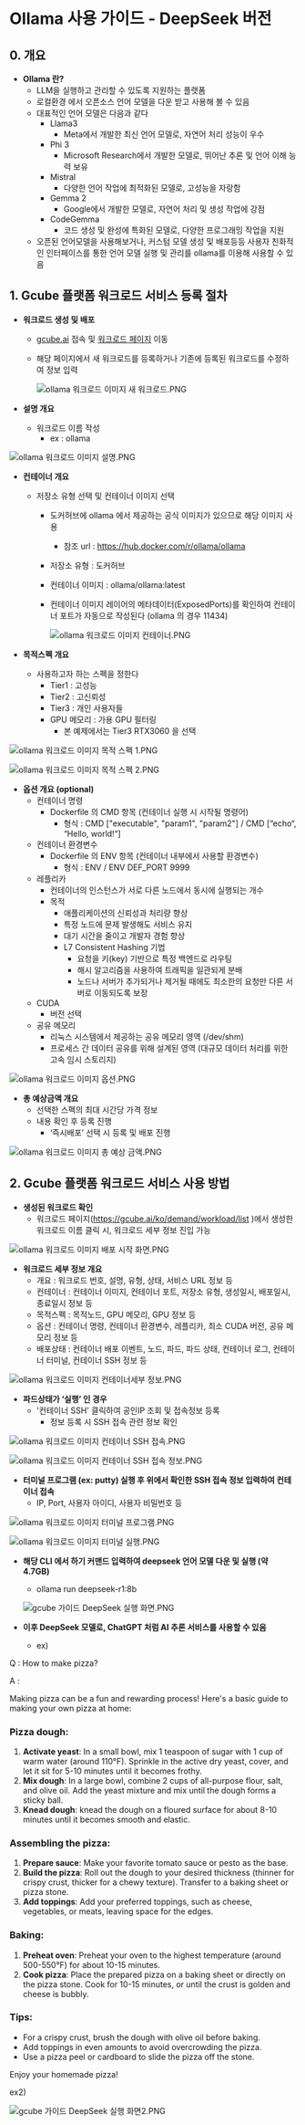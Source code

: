 # **Ollama 사용 가이드 - DeepSeek 버전**

## **0. 개요**

- **Ollama 란?**
    - LLM을 실행하고 관리할 수 있도록 지원하는 플랫폼
    - 로컬환경 에서 오픈소스 언어 모델을 다운 받고 사용해 볼 수 있음
    - 대표적인 언어 모델은 다음과 같다
        - Llama3
            - Meta에서 개발한 최신 언어 모델로, 자연어 처리 성능이 우수
        - Phi 3
            - Microsoft Research에서 개발한 모델로, 뛰어난 추론 및 언어 이해 능력 보유
        - Mistral
            - 다양한 언어 작업에 최적화된 모델로, 고성능을 자랑함
        - Gemma 2
            - Google에서 개발한 모델로, 자연어 처리 및 생성 작업에 강점
        - CodeGemma
            - 코드 생성 및 완성에 특화된 모델로, 다양한 프로그래밍 작업을 지원
    - 오픈된 언어모델을 사용해보거나, 커스텀 모델 생성 및 배포등등 사용자 친화적인 인터페이스를 통한 언어 모델 실행 및 관리를 ollama를 이용해 사용할 수 있음

## **1. Gcube 플랫폼 워크로드 서비스 등록 절차**

- **워크로드 생성 및 배포**
    - [gcube.ai](http://gcube.ai/) 접속 및 [워크로드 페이지](https://gcube.ai/ko/demand/workload/list/) 이동
    - 해당 페이지에서 새 워크로드를 등록하거나 기존에 등록된 워크로드를 수정하여 정보 입력
        
        ![ollama 워크로드 이미지 새 워크로드.PNG](img/ollama-deepseek/01_registration.png)
        

- **설명 개요**
    - 워크로드 이름 작성
        - ex : ollama

![ollama 워크로드 이미지 설명.PNG](img/ollama-deepseek/02_description.png)

- **컨테이너 개요**
    - 저장소 유형 선택 및 컨테이너 이미지 선택
        - 도커허브에 ollama 에서 제공하는 공식 이미지가 있으므로 해당 이미지 사용
            - 참조 url : https://hub.docker.com/r/ollama/ollama
        - 저장소 유형 : 도커허브
        - 컨테이너 이미지 : ollama/ollama:latest
        - 컨테이너 이미지 레이어의 메타데이터(ExposedPorts)를 확인하여 컨테이너 포트가 자동으로 작성된다 (ollama 의 경우 11434)
            
            ![ollama 워크로드 이미지 컨테이너.PNG](img/ollama-deepseek/03_container.png)
            

- **목적스펙 개요**
    - 사용하고자 하는 스펙을 정한다
        - Tier1 : 고성능
        - Tier2 : 고신뢰성
        - Tier3 : 개인 사용자들
        - GPU 메모리 : 가용 GPU 필터링
            - 본 예제에서는 Tier3 RTX3060 을 선택

![ollama 워크로드 이미지 목적 스펙 1.PNG](img/ollama-deepseek/04_spec.png)

![ollama 워크로드 이미지 목적 스펙 2.PNG](img/ollama-deepseek/05_gpu.png)

- **옵션 개요 (optional)**
    - 컨테이너 명령
        - Dockerfile 의 CMD 항목 (컨테이너 실행 시 시작될 명령어)
            - 형식 : CMD ["executable", "param1", "param2"] / CMD [“echo“, “Hello, world!“]
    - 컨테이너 환경변수
        - Dockerfile 의 ENV 항목 (컨테이너 내부에서 사용할 환경변수)
            - 형식 : ENV <KEY> <VALUE> / ENV DEF_PORT 9999
    - 레플리카
        - 컨테이너의 인스턴스가 서로 다른 노드에서 동시에 실행되는 개수
        - 목적
            - 애플리케이션의 신뢰성과 처리량 향상
            - 특정 노드에 문제 발생해도 서비스 유지
            - 대기 시간을 줄이고 개발자 경험 향상
            - L7 Consistent Hashing 기법
                - 요청을 키(key) 기반으로 특정 백엔드로 라우팅
                - 해시 알고리즘을 사용하여 트래픽을 일관되게 분배
                - 노드나 서버가 추가되거나 제거될 때에도 최소한의 요청만 다른 서버로 이동되도록 보장
    - CUDA
        - 버전 선택
    - 공유 메모리
        - 리눅스 시스템에서 제공하는 공유 메모리 영역 (/dev/shm)
        - 프로세스 간 데이터 공유를 위해 설계된 영역 (대규모 데이터 처리를 위한 고속 임시 스토리지)

![ollama 워크로드 이미지 옵션.PNG](img/ollama-deepseek/06_option.png)

- **총 예상금액 개요**
    - 선택한 스펙의 최대 시간당 가격 정보
    - 내용 확인 후 등록 진행
        - ‘즉시배포’ 선택 시 등록 및 배포 진행

![ollama 워크로드 이미지 총 예상 금액.PNG](img/ollama-deepseek/07_deployment.png)

## **2. Gcube 플랫폼 워크로드 서비스 사용 방법**

- **생성된 워크로드 확인**
    - 워크로드 페이지(https://gcube.ai/ko/demand/workload/list )에서 생성한 워크로드 이름 클릭 시, 워크로드 세부 정보 진입 가능

![ollama 워크로드 이미지 배포 시작 화면.PNG](img/ollama-deepseek/08_workload_list.png)

- **워크로드 세부 정보 개요**
    - 개요 : 워크로드 번호, 설명, 유형, 상태, 서비스 URL 정보 등
    - 컨테이너 : 컨테이너 이미지, 컨테이너 포트, 저장소 유형, 생성일시, 배포일시, 종료일시 정보 등
    - 목적스펙 : 목적노드, GPU 메모리, GPU 정보 등
    - 옵션 : 컨테이너 명령, 컨테이너 환경변수, 레플리카, 최소 CUDA 버전, 공유 메모리 정보 등
    - 배포상태 : 컨테이너 배포 이벤트, 노드, 파드, 파드 상태, 컨테이너 로그, 컨테이너 터미널, 컨테이너 SSH 정보 등

![ollama 워크로드 이미지 컨테이너세부 정보.PNG](img/ollama-deepseek/09_workload_detail.png)

- **파드상태가 ‘실행’ 인 경우**
    - '컨테이너 SSH' 클릭하여 공인IP 조회 및 접속정보 등록
        - 정보 등록 시 SSH 접속 관련 정보 확인

![ollama 워크로드 이미지 컨테이너 SSH 접속.PNG](img/ollama-deepseek/10_container_ssh.png)

![ollama 워크로드 이미지 컨테이너 SSH 접속 정보.PNG](img/ollama-deepseek/11_ssh_info.png)

- **터미널 프로그램 (ex: putty) 실행 후 위에서 확인한 SSH 접속 정보 입력하여 컨테이너 접속**
    - IP, Port, 사용자 아이디, 사용자 비밀번호 등

![ollama 워크로드 이미지 터미널 프로그램.PNG](img/ollama-deepseek/12_terminal.png)

![ollama 워크로드 이미지 터미널 실행.PNG](img/ollama-deepseek/13_terminal_run.png)

- **해당 CLI 에서 하기 커맨드 입력하여 deepseek 언어 모델 다운 및 실행 (약 4.7GB)**
    - ollama run deepseek-r1:8b
    
    ![gcube 가이드 DeepSeek 실행 화면.PNG](img/ollama-deepseek/14_run_ollama.png)
    
- **이후 DeepSeek 모델로, ChatGPT 처럼 AI 추론 서비스를 사용할 수 있음**
    - ex)

Q : How to make pizza?

A :

<think>

</think>

Making pizza can be a fun and rewarding process! Here's a basic guide to
making your own pizza at home:

### **Pizza dough:**

1. **Activate yeast**: In a small bowl, mix 1 teaspoon of sugar with 1 cup
of warm water (around 110°F). Sprinkle in the active dry yeast, cover, and
let it sit for 5-10 minutes until it becomes frothy.
2. **Mix dough**: In a large bowl, combine 2 cups of all-purpose flour,
salt, and olive oil. Add the yeast mixture and mix until the dough forms a
sticky ball.
3. **Knead dough**: knead the dough on a floured surface for about 8-10
minutes until it becomes smooth and elastic.

### **Assembling the pizza:**

1. **Prepare sauce**: Make your favorite tomato sauce or pesto as the
base.
2. **Build the pizza**: Roll out the dough to your desired thickness
(thinner for crispy crust, thicker for a chewy texture). Transfer to a
baking sheet or pizza stone.
3. **Add toppings**: Add your preferred toppings, such as cheese,
vegetables, or meats, leaving space for the edges.

### **Baking:**

1. **Preheat oven**: Preheat your oven to the highest temperature (around
500-550°F) for about 10-15 minutes.
2. **Cook pizza**: Place the prepared pizza on a baking sheet or directly
on the pizza stone. Cook for 10-15 minutes, or until the crust is golden
and cheese is bubbly.

### **Tips:**

- For a crispy crust, brush the dough with olive oil before baking.
- Add toppings in even amounts to avoid overcrowding the pizza.
- Use a pizza peel or cardboard to slide the pizza off the stone.

Enjoy your homemade pizza!

ex2) <br>

![gcube 가이드 DeepSeek 실행 화면2.PNG](img/ollama-deepseek/15_example.png)